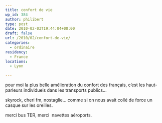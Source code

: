 ```yaml
---
title: confort de vie
wp_id: 384
author: philibert
type: post
date: 2010-02-03T19:44:04+00:00
draft: false
url: /2010/02/confort-de-vie/
categories:
  - ordinaire
residency:
  - France
locations:
  - Lyon

---
```

pour moi la plus belle amélioration du confort des français, c&rsquo;est les haut-parleurs individuels dans les transports publics&#8230;

skyrock, cheri fm, nostaglie&#8230; comme si on nous avait collé de force un casque sur les oreilles.

merci bus TER, merci  navettes aéroports.